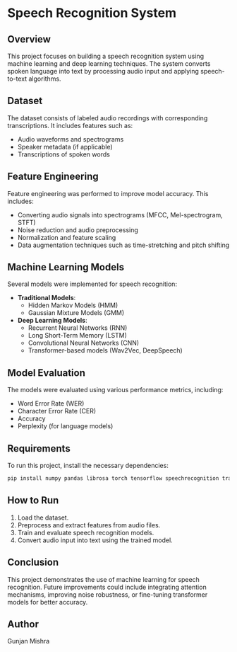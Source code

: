 # Speech Recognition System

## Overview
This project focuses on building a speech recognition system using machine learning and deep learning techniques. The system converts spoken language into text by processing audio input and applying speech-to-text algorithms.

## Dataset 
The dataset consists of labeled audio recordings with corresponding transcriptions. It includes features such as:
- Audio waveforms and spectrograms
- Speaker metadata (if applicable)
- Transcriptions of spoken words

## Feature Engineering
Feature engineering was performed to improve model accuracy. This includes:
- Converting audio signals into spectrograms (MFCC, Mel-spectrogram, STFT)
- Noise reduction and audio preprocessing
- Normalization and feature scaling
- Data augmentation techniques such as time-stretching and pitch shifting

## Machine Learning Models
Several models were implemented for speech recognition:
- **Traditional Models**:
  - Hidden Markov Models (HMM)
  - Gaussian Mixture Models (GMM)
- **Deep Learning Models**:
  - Recurrent Neural Networks (RNN)
  - Long Short-Term Memory (LSTM)
  - Convolutional Neural Networks (CNN)
  - Transformer-based models (Wav2Vec, DeepSpeech)

## Model Evaluation
The models were evaluated using various performance metrics, including:
- Word Error Rate (WER)
- Character Error Rate (CER)
- Accuracy
- Perplexity (for language models)

## Requirements
To run this project, install the necessary dependencies:
```bash
pip install numpy pandas librosa torch tensorflow speechrecognition transformers
```

## How to Run
1. Load the dataset.
2. Preprocess and extract features from audio files.
3. Train and evaluate speech recognition models.
4. Convert audio input into text using the trained model.

## Conclusion
This project demonstrates the use of machine learning for speech recognition. Future improvements could include integrating attention mechanisms, improving noise robustness, or fine-tuning transformer models for better accuracy.

## Author 
Gunjan Mishra

